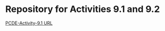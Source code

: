 # Repository for Activities 9.1 and 9.2
<a href= "https://github.com/reema93jain/PCDE-Activity-9.1">PCDE-Activity-9.1 URL </a>
